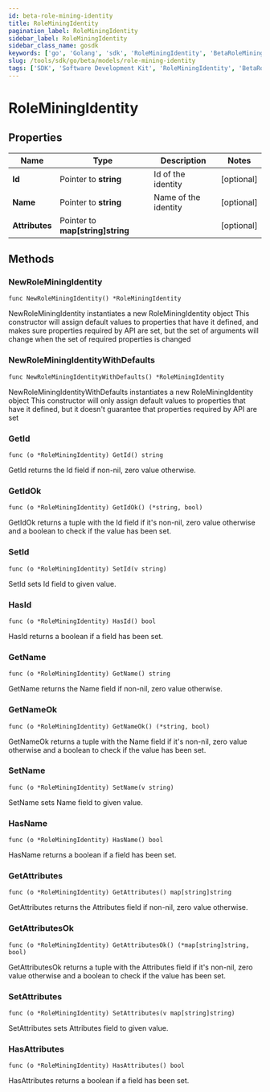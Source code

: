```yaml
---
id: beta-role-mining-identity
title: RoleMiningIdentity
pagination_label: RoleMiningIdentity
sidebar_label: RoleMiningIdentity
sidebar_class_name: gosdk
keywords: ['go', 'Golang', 'sdk', 'RoleMiningIdentity', 'BetaRoleMiningIdentity'] 
slug: /tools/sdk/go/beta/models/role-mining-identity
tags: ['SDK', 'Software Development Kit', 'RoleMiningIdentity', 'BetaRoleMiningIdentity']
---
```


# RoleMiningIdentity

## Properties

Name | Type | Description | Notes
------------ | ------------- | ------------- | -------------
**Id** | Pointer to **string** | Id of the identity | [optional] 
**Name** | Pointer to **string** | Name of the identity | [optional] 
**Attributes** | Pointer to **map[string]string** |  | [optional] 

## Methods

### NewRoleMiningIdentity

`func NewRoleMiningIdentity() *RoleMiningIdentity`

NewRoleMiningIdentity instantiates a new RoleMiningIdentity object
This constructor will assign default values to properties that have it defined,
and makes sure properties required by API are set, but the set of arguments
will change when the set of required properties is changed

### NewRoleMiningIdentityWithDefaults

`func NewRoleMiningIdentityWithDefaults() *RoleMiningIdentity`

NewRoleMiningIdentityWithDefaults instantiates a new RoleMiningIdentity object
This constructor will only assign default values to properties that have it defined,
but it doesn't guarantee that properties required by API are set

### GetId

`func (o *RoleMiningIdentity) GetId() string`

GetId returns the Id field if non-nil, zero value otherwise.

### GetIdOk

`func (o *RoleMiningIdentity) GetIdOk() (*string, bool)`

GetIdOk returns a tuple with the Id field if it's non-nil, zero value otherwise
and a boolean to check if the value has been set.

### SetId

`func (o *RoleMiningIdentity) SetId(v string)`

SetId sets Id field to given value.

### HasId

`func (o *RoleMiningIdentity) HasId() bool`

HasId returns a boolean if a field has been set.

### GetName

`func (o *RoleMiningIdentity) GetName() string`

GetName returns the Name field if non-nil, zero value otherwise.

### GetNameOk

`func (o *RoleMiningIdentity) GetNameOk() (*string, bool)`

GetNameOk returns a tuple with the Name field if it's non-nil, zero value otherwise
and a boolean to check if the value has been set.

### SetName

`func (o *RoleMiningIdentity) SetName(v string)`

SetName sets Name field to given value.

### HasName

`func (o *RoleMiningIdentity) HasName() bool`

HasName returns a boolean if a field has been set.

### GetAttributes

`func (o *RoleMiningIdentity) GetAttributes() map[string]string`

GetAttributes returns the Attributes field if non-nil, zero value otherwise.

### GetAttributesOk

`func (o *RoleMiningIdentity) GetAttributesOk() (*map[string]string, bool)`

GetAttributesOk returns a tuple with the Attributes field if it's non-nil, zero value otherwise
and a boolean to check if the value has been set.

### SetAttributes

`func (o *RoleMiningIdentity) SetAttributes(v map[string]string)`

SetAttributes sets Attributes field to given value.

### HasAttributes

`func (o *RoleMiningIdentity) HasAttributes() bool`

HasAttributes returns a boolean if a field has been set.


